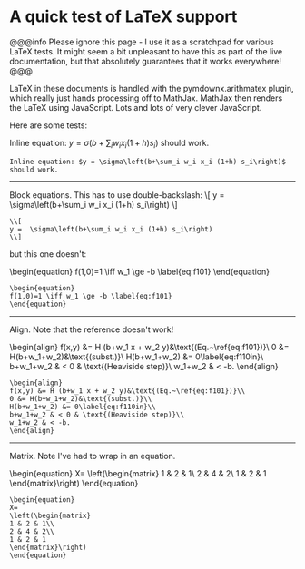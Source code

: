 # A quick test of LaTeX support

@@@info
Please ignore this page - I use it as a scratchpad for various
LaTeX tests. It might seem a bit unpleasant to have this as part
of the live documentation, but that absolutely guarantees that it
works everywhere!
@@@

LaTeX in these documents is handled with the pymdownx.arithmatex plugin, which really just hands
processing off to MathJax. MathJax then renders the LaTeX using JavaScript. Lots and lots of 
very clever JavaScript.

Here are some tests:


Inline equation: $y = \sigma\left(b+\sum_i w_i x_i (1+h) s_i\right)$ should work.

```
Inline equation: $y = \sigma\left(b+\sum_i w_i x_i (1+h) s_i\right)$ should work.
```

---


Block equations. This has to use double-backslash:
\\[
y =  \sigma\left(b+\sum_i w_i x_i (1+h) s_i\right)
\\]
```
\\[
y =  \sigma\left(b+\sum_i w_i x_i (1+h) s_i\right)
\\]
```

but this one doesn't:

\begin{equation}
f(1,0)=1 \iff w_1 \ge -b \label{eq:f101}
\end{equation}
```
\begin{equation}
f(1,0)=1 \iff w_1 \ge -b \label{eq:f101}
\end{equation}
```

---
Align. Note that the reference doesn't work!

\begin{align}
f(x,y) &= H (b+w_1 x + w_2 y)&\text{(Eq.~\ref{eq:f101})}\\
0 &= H(b+w_1+w_2)&\text{(subst.)}\\
H(b+w_1+w_2) &= 0\label{eq:f110in}\\
b+w_1+w_2 & < 0 & \text{(Heaviside step)}\\
w_1+w_2 & < -b.
\end{align}
```
\begin{align}
f(x,y) &= H (b+w_1 x + w_2 y)&\text{(Eq.~\ref{eq:f101})}\\
0 &= H(b+w_1+w_2)&\text{(subst.)}\\
H(b+w_1+w_2) &= 0\label{eq:f110in}\\
b+w_1+w_2 & < 0 & \text{(Heaviside step)}\\
w_1+w_2 & < -b.
\end{align}
```

---

Matrix. Note I've had to wrap in an equation.

\begin{equation}
X=
\left(\begin{matrix}
1 & 2 & 1\\
2 & 4 & 2\\
1 & 2 & 1
\end{matrix}\right)
\end{equation}
```
\begin{equation}
X=
\left(\begin{matrix}
1 & 2 & 1\\
2 & 4 & 2\\
1 & 2 & 1
\end{matrix}\right)
\end{equation}

```

